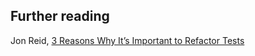 
## Further reading

Jon Reid, [3 Reasons Why It’s Important to Refactor Tests](https://qualitycoding.org/why-refactor-tests/)
